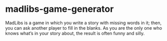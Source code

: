 # madlibs-game-generator
MadLibs is a game in which you write a story with missing words in it; then, you can ask another player to fill in the blanks. As you are the only one who knows what’s in your story about, the result is often funny and silly.
